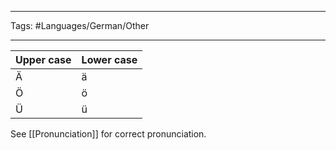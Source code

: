 ___
Tags: #Languages/German/Other
___
Upper case | Lower case
------------ | ------------
Ä | ä
Ö | ö
Ü | ü

See [[Pronunciation]] for correct pronunciation.